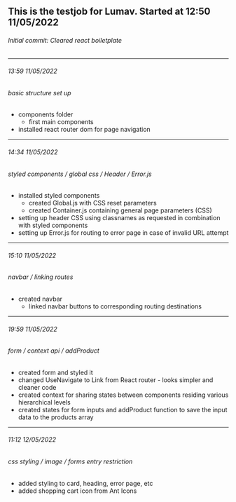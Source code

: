 ## This is the testjob for Lumav. Started at 12:50 11/05/2022

###### Initial commit: Cleared react boiletplate

---

###### 13:59 11/05/2022

###### basic structure set up

- components folder
  - first main components
- installed react router dom for page navigation

---

###### 14:34 11/05/2022

###### styled components / global css / Header / Error.js

- installed styled components
  - created Global.js with CSS reset parameters
  - created Container.js containing general page parameters (CSS)
- setting up header CSS using classnames as requested in combination with styled components
- setting up Error.js for routing to error page in case of invalid URL attempt

---

###### 15:10 11/05/2022

###### navbar / linking routes

- created navbar
  - linked navbar buttons to corresponding routing destinations

---

###### 19:59 11/05/2022

###### form / context api / addProduct

- created form and styled it
- changed UseNavigate to Link from React router - looks simpler and cleaner code
- created context for sharing states between components residing various hierarchical levels
- created states for form inputs and addProduct function to save the input data to the products array

---

###### 11:12 12/05/2022

###### css styling / image / forms entry restriction

- added styling to card, heading, error page, etc
- added shopping cart icon from Ant Icons
